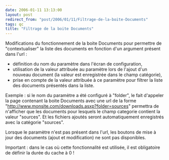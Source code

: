 ```yaml
---
date: 2006-01-11 13:13:00
layout: post
redirect_from: "post/2006/01/11/Filtrage-de-la-boite-Documents"
tags: qc
title: "Filtrage de la boite Documents"
---
```


Modifications du fonctionnement de la boite Documents pour permettre de
"contextualiser" la liste des documents en fonction d'un argument présent dans
l'url :

* définition du nom du paramètre dans l'écran de configuration,
* utilisation de la valeur attribuée au paramètre lors de l'ajout d'un
nouveau document (la valeur est enregistrée dans le champ catégorie),
* prise en compte de la valeur attribuée à ce paramètre pour filtrer la liste
des documents présentés dans la liste.

Exemple : si le nom du paramètre a été configuré à "folder", le fait
d'appeler la page contenant la boite Documents avec une url de la forme
"http://www.monsite.com/downloads.asxp?folder=sources" permettra de n'afficher
que les documents pour lesquels le champ categorie contient la valeur
"sources". Et les fichiers ajoutés seront automatiquement enregistrés avec la
catégorie "sources".

Lorsque le paramètre n'est pas présent dans l'url, les boutons de mise à
jour des documents (ajout et modification) ne sont pas disponibles.

Important : dans le cas où cette fonctionnalité est
utilisée, il est obligatoire de définir la durée du cache à 0 !
